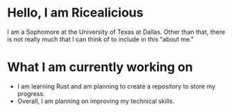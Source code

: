 # Hello, I am Ricealicious
I am a Sophomore at the University of Texas at Dallas. Other than that, there is not really much that I can think of to include in this "about me."

# What I am currently working on
- I am learning Rust and am planning to create a repository to store my progress.
- Overall, I am planning on improving my technical skills.

